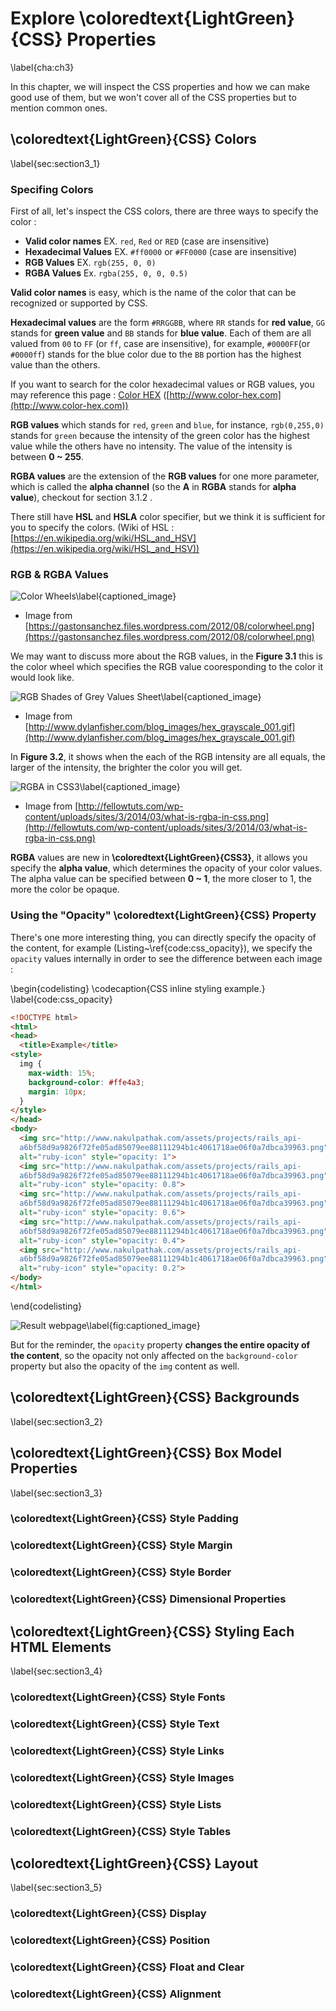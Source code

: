 # Explore \coloredtext{LightGreen}{CSS} Properties
\label{cha:ch3}

In this chapter, we will inspect the CSS properties and how we can make good use of them, but we won't cover all of the CSS properties but to mention common ones.

## \coloredtext{LightGreen}{CSS} Colors
\label{sec:section3_1}

### Specifing Colors

First of all, let's inspect the CSS colors, there are three ways to specify the color :

- **Valid color names** EX. `red`, `Red` or `RED` (case are insensitive)
- **Hexadecimal Values** EX. `#ff0000` or `#FF0000` (case are insensitive)
- **RGB Values** EX. `rgb(255, 0, 0)`
- **RGBA Values** Ex. `rgba(255, 0, 0, 0.5)`

**Valid color names** is easy, which is the name of the color that can be recognized or supported by CSS.

**Hexadecimal values** are the form `#RRGGBB`, where `RR` stands for **red value**, `GG` stands for **green value** and `BB` stands for **blue value**. Each of them are all valued from `00` to `FF` (or `ff`, case are insensitive), for example, `#0000FF`(or `#0000ff`) stands for the blue color due to the `BB` portion has the highest value than the others. 

If you want to search for the color hexadecimal values or RGB values, you may reference this page : [Color HEX](http://www.color-hex.com) ([http://www.color-hex.com](http://www.color-hex.com))

**RGB values** which stands for `red`, `green` and `blue`, for instance, `rgb(0,255,0)` stands for `green` because the intensity of the green color has the highest value while the others have no intensity. The value of the intensity is between **0 ~ 255**.

**RGBA values** are the extension of the **RGB values** for one more parameter, which is called the **alpha channel** (so the **A** in **RGBA** stands for **alpha value**), checkout for section 3.1.2 .

There still have **HSL** and **HSLA** color specifier, but we think it is sufficient for you to specify the colors. (Wiki of HSL : [https://en.wikipedia.org/wiki/HSL_and_HSV](https://en.wikipedia.org/wiki/HSL_and_HSV))

### RGB & RGBA Values

![Color Wheels\label{captioned_image}](images/CH3/color_wheel.png)

- Image from [https://gastonsanchez.files.wordpress.com/2012/08/colorwheel.png](https://gastonsanchez.files.wordpress.com/2012/08/colorwheel.png)

We may want to discuss more about the RGB values, in the **Figure 3.1** this is the color wheel which specifies the RGB value cooresponding to the color it would look like.

![RGB Shades of Grey Values Sheet\label{captioned_image}](images/CH3/shades.gof.gif)

- Image from [http://www.dylanfisher.com/blog_images/hex_grayscale_001.gif](http://www.dylanfisher.com/blog_images/hex_grayscale_001.gif)

In **Figure 3.2**, it shows when the each of the RGB intensity are all equals, the larger of the intensity, the brighter the color you will get.

![RGBA in CSS3\label{captioned_image}](images/CH3/rgba.png)

- Image from [http://fellowtuts.com/wp-content/uploads/sites/3/2014/03/what-is-rgba-in-css.png](http://fellowtuts.com/wp-content/uploads/sites/3/2014/03/what-is-rgba-in-css.png)

**RGBA** values are new in **\coloredtext{LightGreen}{CSS3}**, it allows you specify the **alpha value**, which determines the opacity of your color values. The alpha value can be specified between **0 ~ 1**, the more closer to 1, the more the color be opaque.

### Using the "Opacity" \coloredtext{LightGreen}{CSS} Property

There's one more interesting thing, you can directly specify the opacity of the content, for example (Listing~\ref{code:css_opacity}), we specify the `opacity` values internally in order to see the difference between each image :

\begin{codelisting}
\codecaption{CSS inline styling example.}
\label{code:css_opacity}
```html
<!DOCTYPE html>
<html>
<head>
  <title>Example</title>
<style>
  img { 
    max-width: 15%; 
    background-color: #ffe4a3; 
    margin: 10px; 
  }
</style>
</head>
<body>
  <img src="http://www.nakulpathak.com/assets/projects/rails_api-
  a6bf58d9a9826f72fe05ad85079ee88111294b1c4061718ae06f0a7dbca39963.png" 
  alt="ruby-icon" style="opacity: 1">
  <img src="http://www.nakulpathak.com/assets/projects/rails_api-
  a6bf58d9a9826f72fe05ad85079ee88111294b1c4061718ae06f0a7dbca39963.png" 
  alt="ruby-icon" style="opacity: 0.8">
  <img src="http://www.nakulpathak.com/assets/projects/rails_api-
  a6bf58d9a9826f72fe05ad85079ee88111294b1c4061718ae06f0a7dbca39963.png" 
  alt="ruby-icon" style="opacity: 0.6">
  <img src="http://www.nakulpathak.com/assets/projects/rails_api-
  a6bf58d9a9826f72fe05ad85079ee88111294b1c4061718ae06f0a7dbca39963.png" 
  alt="ruby-icon" style="opacity: 0.4">
  <img src="http://www.nakulpathak.com/assets/projects/rails_api-
  a6bf58d9a9826f72fe05ad85079ee88111294b1c4061718ae06f0a7dbca39963.png" 
  alt="ruby-icon" style="opacity: 0.2">
</body>
</html> 
```
\end{codelisting}

![Result webpage\label{fig:captioned_image}](images/CH3/Capture3-1.png)

But for the reminder, the `opacity` property **changes the entire opacity of the content**, so the opacity not only affected on the `background-color` property but also the opacity of the `img` content as well.

## \coloredtext{LightGreen}{CSS} Backgrounds
\label{sec:section3_2}


## \coloredtext{LightGreen}{CSS} Box Model Properties
\label{sec:section3_3}

### \coloredtext{LightGreen}{CSS} Style Padding

### \coloredtext{LightGreen}{CSS} Style Margin

### \coloredtext{LightGreen}{CSS} Style Border

### \coloredtext{LightGreen}{CSS} Dimensional Properties


## \coloredtext{LightGreen}{CSS} Styling Each HTML Elements
\label{sec:section3_4}

### \coloredtext{LightGreen}{CSS} Style Fonts

### \coloredtext{LightGreen}{CSS} Style Text

### \coloredtext{LightGreen}{CSS} Style Links

### \coloredtext{LightGreen}{CSS} Style Images

### \coloredtext{LightGreen}{CSS} Style Lists

### \coloredtext{LightGreen}{CSS} Style Tables

## \coloredtext{LightGreen}{CSS} Layout
\label{sec:section3_5}

### \coloredtext{LightGreen}{CSS} Display

### \coloredtext{LightGreen}{CSS} Position

### \coloredtext{LightGreen}{CSS} Float and Clear

### \coloredtext{LightGreen}{CSS} Alignment





















